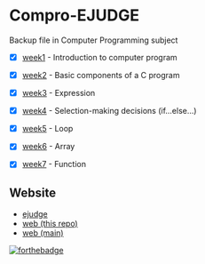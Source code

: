 # Compro-EJUDGE
Backup file in Computer Programming subject

- [x] [week1](https://github.com/ZeroHX/Compro/tree/master/week1) - Introduction to computer program
- [x] [week2](https://github.com/ZeroHX/Compro/tree/master/week2) - Basic components of a C program
- [x] [week3](https://github.com/ZeroHX/Compro/tree/master/week3) - Expression
- [x] [week4](https://github.com/ZeroHX/Compro/tree/master/week4) - Selection-making decisions (if...else...)
- [x] [week5](https://github.com/ZeroHX/Compro/tree/master/week5) - Loop
- [x] [week6](https://github.com/ZeroHX/Compro/tree/master/week6) - Array
- [x] [week7](https://github.com/ZeroHX/Compro/tree/master/week7) - Function


## Website
- [ejudge](https://ejudge.it.kmitl.ac.th/course)
- [web (this repo)](https://zerohx.github.io/Compro/)
- [web (main)](https://zerohx.github.io/)

[![forthebadge](https://forthebadge.com/images/badges/made-with-c.svg)](https://forthebadge.com)
